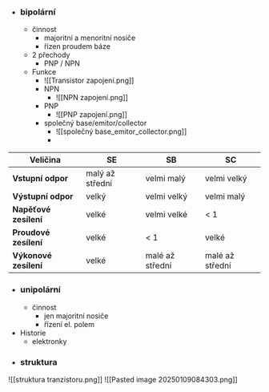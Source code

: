 - ### bipolární
	- činnost
		- majoritní a menoritní nosiče
		- řízen proudem báze
	- 2 přechody
		- PNP / NPN
	- Funkce
		- ![[Transistor zapojení.png]]
		- NPN
			- ![[NPN zapojení.png]]
		- PNP
			- ![[PNP zapojení.png]]
		- společný base/emitor/collector
			- ![[společný base_emitor_collector.png]]
			-   

| Veličina              | SE              | SB              | SC              |
| --------------------- | --------------- | --------------- | --------------- |
| **Vstupní odpor**     | malý až střední | velmi malý      | velmi velký     |
| **Výstupní odpor**    | velký           | velmi velký     | velmi malý      |
| **Napěťové zesílení** | velké           | velmi velké     | < 1             |
| **Proudové zesílení** | velké           | < 1             | velké           |
| **Výkonové zesílení** | velké           | malé až střední | malé až střední |
- ### unipolární
	- činnost
		- jen majoritní nosiče
		- řízení el. polem
- Historie
	- elektronky
- ### struktura
![[struktura tranzistoru.png]]
![[Pasted image 20250109084303.png]]
